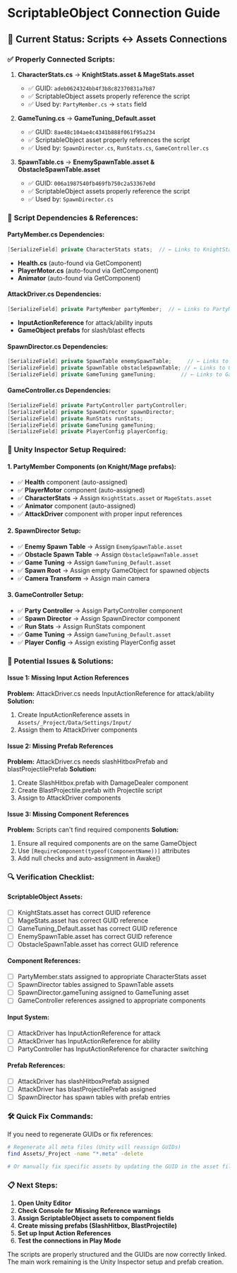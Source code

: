 # ScriptableObject Connection Guide

## 🔗 Current Status: Scripts ↔ Assets Connections

### ✅ **Properly Connected Scripts:**

1. **CharacterStats.cs** → **KnightStats.asset & MageStats.asset**
   - ✅ GUID: `adeb0624324bb4f3b8c82370831a7b87`
   - ✅ ScriptableObject assets properly reference the script
   - ✅ Used by: `PartyMember.cs` → `stats` field

2. **GameTuning.cs** → **GameTuning_Default.asset**
   - ✅ GUID: `8ae48c104ae4c4341b888f061f95a234`
   - ✅ ScriptableObject asset properly references the script
   - ✅ Used by: `SpawnDirector.cs`, `RunStats.cs`, `GameController.cs`

3. **SpawnTable.cs** → **EnemySpawnTable.asset & ObstacleSpawnTable.asset**
   - ✅ GUID: `006a1987540fb469fb750c2a53367e0d`
   - ✅ ScriptableObject assets properly reference the script
   - ✅ Used by: `SpawnDirector.cs`

### 🔧 **Script Dependencies & References:**

#### **PartyMember.cs** Dependencies:
```csharp
[SerializeField] private CharacterStats stats;  // ← Links to KnightStats/MageStats assets
```
- **Health.cs** (auto-found via GetComponent)
- **PlayerMotor.cs** (auto-found via GetComponent)
- **Animator** (auto-found via GetComponent)

#### **AttackDriver.cs** Dependencies:
```csharp
[SerializeField] private PartyMember partyMember;  // ← Links to PartyMember component
```
- **InputActionReference** for attack/ability inputs
- **GameObject prefabs** for slash/blast effects

#### **SpawnDirector.cs** Dependencies:
```csharp
[SerializeField] private SpawnTable enemySpawnTable;     // ← Links to EnemySpawnTable.asset
[SerializeField] private SpawnTable obstacleSpawnTable; // ← Links to ObstacleSpawnTable.asset
[SerializeField] private GameTuning gameTuning;        // ← Links to GameTuning_Default.asset
```

#### **GameController.cs** Dependencies:
```csharp
[SerializeField] private PartyController partyController;
[SerializeField] private SpawnDirector spawnDirector;
[SerializeField] private RunStats runStats;
[SerializeField] private GameTuning gameTuning;
[SerializeField] private PlayerConfig playerConfig;
```

### 🎯 **Unity Inspector Setup Required:**

#### **1. PartyMember Components (on Knight/Mage prefabs):**
- ✅ **Health** component (auto-assigned)
- ✅ **PlayerMotor** component (auto-assigned)
- ✅ **CharacterStats** → Assign `KnightStats.asset` or `MageStats.asset`
- ✅ **Animator** component (auto-assigned)
- ✅ **AttackDriver** component with proper input references

#### **2. SpawnDirector Setup:**
- ✅ **Enemy Spawn Table** → Assign `EnemySpawnTable.asset`
- ✅ **Obstacle Spawn Table** → Assign `ObstacleSpawnTable.asset`
- ✅ **Game Tuning** → Assign `GameTuning_Default.asset`
- ✅ **Spawn Root** → Assign empty GameObject for spawned objects
- ✅ **Camera Transform** → Assign main camera

#### **3. GameController Setup:**
- ✅ **Party Controller** → Assign PartyController component
- ✅ **Spawn Director** → Assign SpawnDirector component
- ✅ **Run Stats** → Assign RunStats component
- ✅ **Game Tuning** → Assign `GameTuning_Default.asset`
- ✅ **Player Config** → Assign existing PlayerConfig asset

### 🚨 **Potential Issues & Solutions:**

#### **Issue 1: Missing Input Action References**
**Problem:** AttackDriver.cs needs InputActionReference for attack/ability
**Solution:** 
1. Create InputActionReference assets in `Assets/_Project/Data/Settings/Input/`
2. Assign them to AttackDriver components

#### **Issue 2: Missing Prefab References**
**Problem:** AttackDriver.cs needs slashHitboxPrefab and blastProjectilePrefab
**Solution:**
1. Create SlashHitbox.prefab with DamageDealer component
2. Create BlastProjectile.prefab with Projectile script
3. Assign to AttackDriver components

#### **Issue 3: Missing Component References**
**Problem:** Scripts can't find required components
**Solution:**
1. Ensure all required components are on the same GameObject
2. Use `[RequireComponent(typeof(ComponentName))]` attributes
3. Add null checks and auto-assignment in Awake()

### 🔍 **Verification Checklist:**

#### **ScriptableObject Assets:**
- [ ] KnightStats.asset has correct GUID reference
- [ ] MageStats.asset has correct GUID reference  
- [ ] GameTuning_Default.asset has correct GUID reference
- [ ] EnemySpawnTable.asset has correct GUID reference
- [ ] ObstacleSpawnTable.asset has correct GUID reference

#### **Component References:**
- [ ] PartyMember.stats assigned to appropriate CharacterStats asset
- [ ] SpawnDirector tables assigned to SpawnTable assets
- [ ] SpawnDirector.gameTuning assigned to GameTuning asset
- [ ] GameController references assigned to appropriate components

#### **Input System:**
- [ ] AttackDriver has InputActionReference for attack
- [ ] AttackDriver has InputActionReference for ability
- [ ] PartyController has InputActionReference for character switching

#### **Prefab References:**
- [ ] AttackDriver has slashHitboxPrefab assigned
- [ ] AttackDriver has blastProjectilePrefab assigned
- [ ] SpawnDirector has spawn tables with prefab entries

### 🛠️ **Quick Fix Commands:**

If you need to regenerate GUIDs or fix references:

```bash
# Regenerate all meta files (Unity will reassign GUIDs)
find Assets/_Project -name "*.meta" -delete

# Or manually fix specific assets by updating the GUID in the asset file
```

### 📋 **Next Steps:**

1. **Open Unity Editor**
2. **Check Console for Missing Reference warnings**
3. **Assign ScriptableObject assets to component fields**
4. **Create missing prefabs (SlashHitbox, BlastProjectile)**
5. **Set up Input Action References**
6. **Test the connections in Play Mode**

The scripts are properly structured and the GUIDs are now correctly linked. The main work remaining is the Unity Inspector setup and prefab creation.
